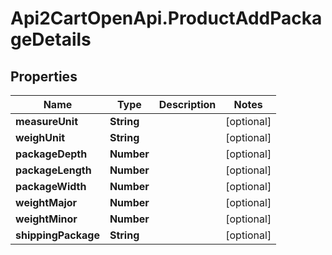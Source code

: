# Api2CartOpenApi.ProductAddPackageDetails

## Properties

Name | Type | Description | Notes
------------ | ------------- | ------------- | -------------
**measureUnit** | **String** |  | [optional] 
**weighUnit** | **String** |  | [optional] 
**packageDepth** | **Number** |  | [optional] 
**packageLength** | **Number** |  | [optional] 
**packageWidth** | **Number** |  | [optional] 
**weightMajor** | **Number** |  | [optional] 
**weightMinor** | **Number** |  | [optional] 
**shippingPackage** | **String** |  | [optional] 


